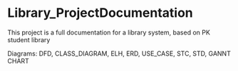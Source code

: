 # Library_ProjectDocumentation
This project is a full documentation for a library system, based on PK student library

Diagrams:
DFD, CLASS_DIAGRAM, ELH, ERD, USE_CASE, STC, STD, GANNT CHART
